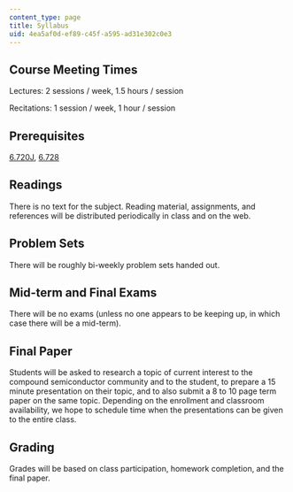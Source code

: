 ```yaml
---
content_type: page
title: Syllabus
uid: 4ea5af0d-ef89-c45f-a595-ad31e302c0e3
---
```


Course Meeting Times
--------------------

Lectures: 2 sessions / week, 1.5 hours / session

Recitations: 1 session / week, 1 hour / session

Prerequisites
-------------

[6.720J](/courses/6-720j-integrated-microelectronic-devices-spring-2007), [6.728](/courses/6-728-applied-quantum-and-statistical-physics-fall-2006)

Readings
--------

There is no text for the subject. Reading material, assignments, and references will be distributed periodically in class and on the web.

Problem Sets
------------

There will be roughly bi-weekly problem sets handed out.

Mid-term and Final Exams
------------------------

There will be no exams (unless no one appears to be keeping up, in which case there will be a mid-term).

Final Paper
-----------

Students will be asked to research a topic of current interest to the compound semiconductor community and to the student, to prepare a 15 minute presentation on their topic, and to also submit a 8 to 10 page term paper on the same topic. Depending on the enrollment and classroom availability, we hope to schedule time when the presentations can be given to the entire class.

Grading
-------

Grades will be based on class participation, homework completion, and the final paper.